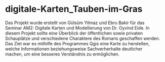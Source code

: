 # digitale-Karten_Tauben-im-Gras
Das Projekt wurde erstellt von Gülsüm Yilmaz und Ebru Bakir für das Seminar AM2: Digitale Karten und Modellierung von Dr. Oyvind Eide. 
In diesem Projekt sollte eine Überblick der öffentlichen sowie privaten Schauplätze und verschiedene Charaktere des Romans geschaffen werden. Das Ziel war es mithilfe des Programmes Qgis eine Karte zu herstellen, welche Informationen beziehungsweise Sachverherhalte deutlicher machen, um eine besseres Verständnis zu ermöglichen. 
